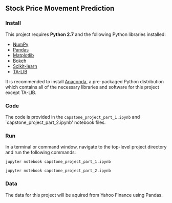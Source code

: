## Stock Price Movement Prediction

### Install

This project requires **Python 2.7** and the following Python libraries installed:

- [NumPy](http://www.numpy.org/)
- [Pandas](http://pandas.pydata.org/)
- [Matplotlib](http://matplotlib.org/)
- [Bokeh](http://bokeh.pydata.org/en/latest/)
- [Scikit-learn](http://scikit-learn.org/stable/)
- [TA-LIB](https://github.com/mrjbq7/ta-lib)

It is recommended to install [Anaconda](https://www.continuum.io/downloads), a pre-packaged Python distribution which contains all of the necessary libraries and software for this project except TA-LIB. 

### Code

The code is provided in the `capstone_project_part_1.ipynb` and `capstone_project_part_2.ipynb' notebook files.

### Run

In a terminal or command window, navigate to the top-level project directory and run the following commands:
  
```jupyter notebook capstone_project_part_1.ipynb```

```jupyter notebook capstone_project_part_2.ipynb```


### Data

The data for this project will be aquired from Yahoo Finance using Pandas.
